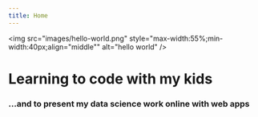 ```yaml
---
title: Home
---
```



<img src="images/hello-world.png" style="max-width:55%;min-width:40px;align="middle"" alt="hello world" />

# Learning to code with my kids 
### ...and to present my data science work online with web apps


